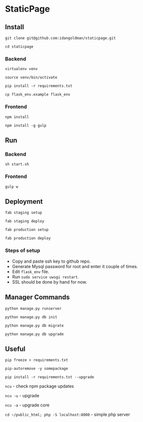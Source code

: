 # StaticPage

## Install
`git clone git@github.com:idangoldman/staticpage.git`

`cd staticpage`

### Backend
`virtualenv venv`

`source venv/bin/activate`

`pip install -r requirements.txt`

`cp flask_env.example flask_env`

### Frontend
`npm install`

`npm install -g gulp`


## Run

### Backend
`sh start.sh`


### Frontend
`gulp w`


## Deployment
`fab staging setup`

`fab staging deploy`

`fab production setup`

`fab production deploy`

### Steps of setup
- Copy and paste ssh key to github repo.
- Generate Mysql password for root and enter it couple of times.
- Edit `flask_env` file.
- Run `sudo service uwsgi restart`.
- SSL should be done by hand for now.


## Manager Commands
`python manage.py runserver`

`python manage.py db init`

`python manage.py db migrate`

`python manage.py db upgrade`


## Useful
`pip freeze > requirements.txt`

`pip-autoremove -y somepackage`

`pip install -r requirements.txt --upgrade`

`ncu` - check npm package updates

`ncu -u` - upgrade

`ncu -a` - upgrade core

`cd ~/public_html; php -S localhost:8000` - simple php server
